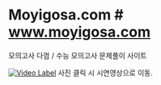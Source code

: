 # Moyigosa.com # www.moyigosa.com
모의고사 다껌 / 수능 모의고사 문제풀이 사이트
<br>

[![Video Label](http://img.youtube.com/vi/uLR1RNqJ1Mw/0.jpg)](https://youtu.be/uLR1RNqJ1Mw?t=0s)
사진 클릭 시 시연영상으로 이동.
